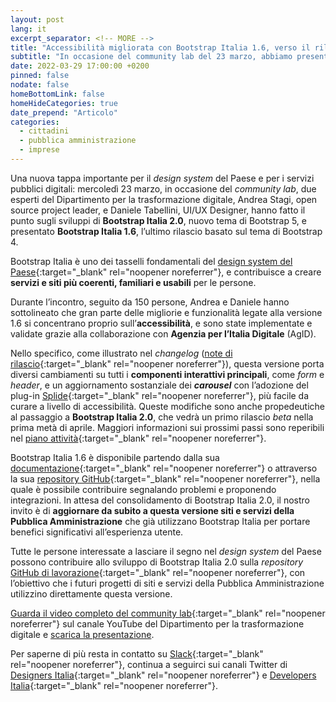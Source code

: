 ```yaml
---
layout: post
lang: it
excerpt_separator: <!-- MORE -->
title: "Accessibilità migliorata con Bootstrap Italia 1.6, verso il rilascio di 2.0"
subtitle: "In occasione del community lab del 23 marzo, abbiamo presentato gli ultimi aggiornamenti della libreria alla base di siti e servizi della PA"
date: 2022-03-29 17:00:00 +0200
pinned: false
nodate: false
homeBottomLink: false
homeHideCategories: true
date_prepend: "Articolo"
categories:
  - cittadini
  - pubblica amministrazione
  - imprese
---
```


<!-- MORE -->
Una nuova tappa importante per il *design system* del Paese e per i servizi pubblici digitali: mercoledì 23 marzo, in occasione del *community lab*, due esperti del Dipartimento per la trasformazione digitale, Andrea Stagi, open source project leader, e Daniele Tabellini, UI/UX Designer, hanno fatto il punto sugli sviluppi di **Bootstrap Italia 2.0**, nuovo tema di Bootstrap 5, e presentato **Bootstrap Italia 1.6**, l’ultimo rilascio basato sul tema di Bootstrap 4.

Bootstrap Italia è uno dei tasselli fondamentali del [design system del Paese](https://designers.italia.it/notizie/Per-un-2022-ricco-di-sfide/){:target="_blank" rel="noopener noreferrer"}, e contribuisce a creare **servizi e siti più coerenti, familiari e usabili** per le persone.

Durante l’incontro, seguito da 150 persone, Andrea e Daniele hanno sottolineato che gran parte delle migliorie e funzionalità legate alla versione 1.6 si concentrano proprio sull’**accessibilità**, e sono state implementate e validate grazie alla collaborazione con **Agenzia per l’Italia Digitale** (AgID). 

Nello specifico, come illustrato nel *changelog* ([note di rilascio](https://github.com/italia/bootstrap-italia/releases/tag/v1.6.0){:target="_blank" rel="noopener noreferrer"}), questa versione porta diversi cambiamenti su tutti i **componenti interattivi principali**, come *form* e *header*, e un aggiornamento sostanziale dei ***carousel*** con l’adozione del plug-in [Splide](https://splidejs.com/){:target="_blank" rel="noopener noreferrer"}, più facile da curare a livello di accessibilità. Queste modifiche sono anche propedeutiche al passaggio a **Bootstrap Italia 2.0**, che vedrà un primo rilascio *beta* nella prima metà di aprile. Maggiori informazioni sui prossimi passi sono reperibili nel [piano attività](https://designers.italia.it/piano-attivita/){:target="_blank" rel="noopener noreferrer"}.

Bootstrap Italia 1.6 è disponibile partendo dalla sua [documentazione](https://italia.github.io/bootstrap-italia){:target="_blank" rel="noopener noreferrer"} o attraverso la sua [repository GitHub](https://github.com/italia/bootstrap-italia/){:target="_blank" rel="noopener noreferrer"}, nella quale è possibile contribuire segnalando problemi e proponendo integrazioni. In attesa del consolidamento di Bootstrap Italia 2.0, il nostro invito è di **aggiornare da subito a questa versione siti e servizi della Pubblica Amministrazione** che già utilizzano Bootstrap Italia per portare benefici significativi all’esperienza utente.

Tutte le persone interessate a lasciare il segno nel *design system* del Paese possono contribuire allo sviluppo di Bootstrap Italia 2.0 sulla *repository* [GitHub di lavorazione](https://github.com/italia/bootstrap-italia-next){:target="_blank" rel="noopener noreferrer"}, con l’obiettivo che i futuri progetti di siti e servizi della Pubblica Amministrazione utilizzino direttamente questa versione.

[Guarda il video completo del community lab](https://www.youtube.com/watch?v=dQVy8DLPJbY){:target="_blank" rel="noopener noreferrer"} sul canale YouTube del Dipartimento per la trasformazione digitale e [scarica la presentazione](https://developers.italia.it/assets/images/posts/2022-03-29/Community_lab.pdf).

Per saperne di più resta in contatto su [Slack](https://slack.developers.italia.it){:target="_blank" rel="noopener noreferrer"}, continua a seguirci sui canali Twitter di [Designers Italia](https://twitter.com/DesignersITA){:target="_blank" rel="noopener noreferrer"} e [Developers Italia](https://twitter.com/developersITA){:target="_blank" rel="noopener noreferrer"}.
